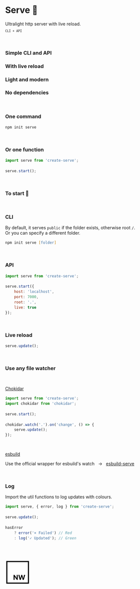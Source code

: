 <div></div>

# Serve 🍛

Ultralight http server with live reload.  
<sub><code>CLI + API</code></sub>

<br>

### Simple CLI and API

### With live reload

### Light and modern

### No dependencies

<br>

### One command

```zsh
npm init serve
```

<br>

### Or one function

```js
import serve from 'create-serve';

serve.start();
```

<br>

### To start 🍛

<br>

### CLI

By default, it serves `public` if the folder exists, otherwise root `/`.  
Or you can specify a different folder.

```zsh
npm init serve [folder]
```

<br>

### API

```js
import serve from 'create-serve';

serve.start({
    host: 'localhost',
    port: 7000,
    root: '.',
    live: true
});
```

<br>

### Live reload

```js
serve.update();
```

<br>

### Use any file watcher

<br>

[Chokidar](https://github.com/paulmillr/chokidar)

```js
import serve from 'create-serve';
import chokidar from 'chokidar';

serve.start();

chokidar.watch('.').on('change', () => {
    serve.update();
});
```

<br>

[esbuild](https://esbuild.github.io/api/#watch)

Use the official wrapper for esbuild's watch &nbsp; → &nbsp; [esbuild-serve](https://github.com/nativew/esbuild-serve)

<br>

### Log

Import the util functions to log updates with colours.

```js
import serve, { error, log } from 'create-serve';

serve.update();

hasError
    ? error('× Failed') // Red
    : log('✓ Updated'); // Green
```

<br><br>

<p>
    <a href="https://github.com/nativew/nativeweb">
        <img src="https://raw.githubusercontent.com/nativew/nativeweb/1e9405c629e3a6491bb59df726044eb3823967bb/logo-square_nativeweb.svg" alt="Native Web" width="80px">
    </a>
</p>

<div></div>
